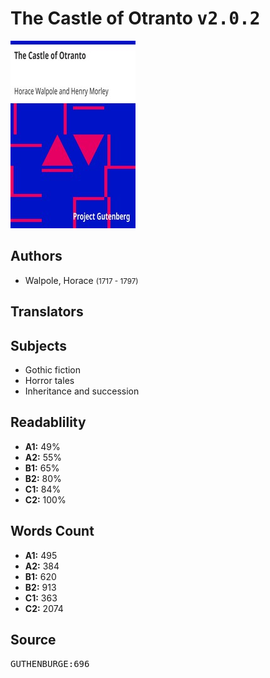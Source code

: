 # The Castle of Otranto <kbd>v2.0.2</kbd>

![](./cover.medium.jpg "")

## Authors


 - Walpole, Horace <small>(1717 - 1797)</small>

## Translators



## Subjects


 - Gothic fiction
 - Horror tales
 - Inheritance and succession

## Readablility


 - **A1:** 49%
 - **A2:** 55%
 - **B1:** 65%
 - **B2:** 80%
 - **C1:** 84%
 - **C2:** 100%

## Words Count


 - **A1:** 495
 - **A2:** 384
 - **B1:** 620
 - **B2:** 913
 - **C1:** 363
 - **C2:** 2074

## Source


<kbd>GUTHENBURGE:696</kbd>
